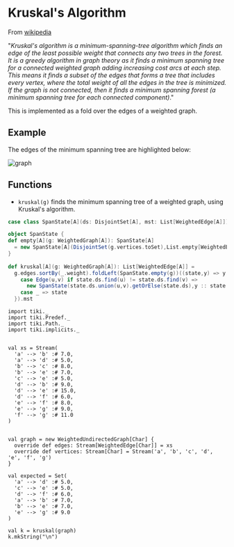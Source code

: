 # Kruskal's Algorithm

From [wikipedia](https://en.wikipedia.org/wiki/Kruskal%27s_algorithm)

"_Kruskal's algorithm is a minimum-spanning-tree algorithm which finds an edge 
of the least possible weight that connects any two trees in the forest.
 It is a greedy algorithm in graph theory as it finds a minimum spanning tree
 for a connected weighted graph adding increasing cost arcs at each step.
 This means it finds a subset of the edges that forms a tree that includes every vertex,
  where the total weight of all the edges in the tree is minimized. 
  If the graph is not connected, then it finds a minimum spanning forest 
  (a minimum spanning tree for each connected component)_."

This is implemented as a fold over the edges of a weighted graph.

## Example

The edges of the minimum spanning tree are highlighted below:

![graph](https://raw.github.com/lewismj/tiki/master/docs/src/main/resources/microsite/img/minimumSpanningTree.png)

## Functions

 - `kruskal(g)` finds the minimum spanning tree of a weighted graph, using Kruskal's algorithm.

```scala
case class SpanState[A](ds: DisjointSet[A], mst: List[WeightedEdge[A]])

object SpanState {
def empty[A](g: WeightedGraph[A]): SpanState[A]
  = new SpanState[A](DisjointSet(g.vertices.toSet),List.empty[WeightedEdge[A]])
}
  
def kruskal[A](g: WeightedGraph[A]): List[WeightedEdge[A]] =
  g.edges.sortBy(_.weight).foldLeft(SpanState.empty(g))((state,y) => y.edge match {
    case Edge(u,v) if state.ds.find(u) != state.ds.find(v) =>
      new SpanState(state.ds.union(u,v).getOrElse(state.ds),y :: state.mst)
    case _ => state
  }).mst  
```


```tut
import tiki._
import tiki.Predef._
import tiki.Path._
import tiki.implicits._


val xs = Stream(
  'a' --> 'b' :# 7.0,
  'a' --> 'd' :# 5.0,
  'b' --> 'c' :# 8.0,
  'b' --> 'e' :# 7.0,
  'c' --> 'e' :# 5.0,
  'd' --> 'b' :# 9.0,
  'd' --> 'e' :# 15.0,
  'd' --> 'f' :# 6.0,
  'e' --> 'f' :# 8.0,
  'e' --> 'g' :# 9.0,
  'f' --> 'g' :# 11.0
)


val graph = new WeightedUndirectedGraph[Char] {
  override def edges: Stream[WeightedEdge[Char]] = xs
  override def vertices: Stream[Char] = Stream('a', 'b', 'c', 'd', 'e', 'f', 'g')
}

val expected = Set(
  'a' --> 'd' :# 5.0,
  'c' --> 'e' :# 5.0,
  'd' --> 'f' :# 6.0,
  'a' --> 'b' :# 7.0,
  'b' --> 'e' :# 7.0,
  'e' --> 'g' :# 9.0
)

val k = kruskal(graph)
k.mkString("\n")
```